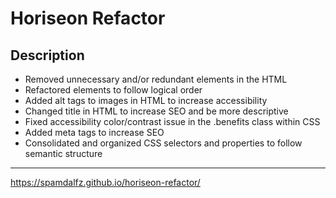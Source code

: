 
# Horiseon Refactor


## Description



* Removed unnecessary and/or redundant elements in the HTML
* Refactored elements to follow logical order
* Added alt tags to images in HTML to increase accessibility
* Changed title in HTML to increase SEO and be more descriptive
* Fixed accessibility color/contrast issue in the .benefits class within CSS
* Added meta tags to increase SEO
* Consolidated and organized CSS selectors and properties to follow semantic structure

--------------------------

https://spamdalfz.github.io/horiseon-refactor/
